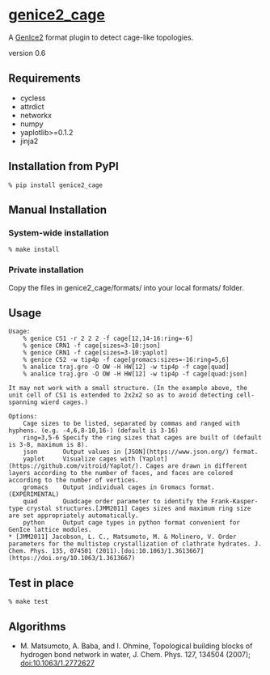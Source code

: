 # [genice2_cage](https://github.com/vitroid/genice-cage/)

A [GenIce2](https://github.com/vitroid/GenIce) format plugin to detect cage-like topologies.

version 0.6

## Requirements


* cycless
* attrdict
* networkx
* numpy
* yaplotlib>=0.1.2
* jinja2

## Installation from PyPI

```shell
% pip install genice2_cage
```

## Manual Installation

### System-wide installation

```shell
% make install
```

### Private installation

Copy the files in genice2_cage/formats/ into your local formats/ folder.

## Usage
        
    Usage:
        % genice CS1 -r 2 2 2 -f cage[12,14-16:ring=-6]
        % genice CRN1 -f cage[sizes=3-10:json]
        % genice CRN1 -f cage[sizes=3-10:yaplot]
        % genice CS2 -w tip4p -f cage[gromacs:sizes=-16:ring=5,6]
        % analice traj.gro -O OW -H HW[12] -w tip4p -f cage[quad]
        % analice traj.gro -O OW -H HW[12] -w tip4p -f cage[quad:json]

    It may not work with a small structure. (In the example above, the unit cell of CS1 is extended to 2x2x2 so as to avoid detecting cell-spanning wierd cages.)

    Options:
        Cage sizes to be listed, separated by commas and ranged with hyphens. (e.g. -4,6,8-10,16-) (default is 3-16)
        ring=3,5-6 Specify the ring sizes that cages are built of (default is 3-8, maximum is 8).
        json       Output values in [JSON](https://www.json.org/) format.
        yaplot     Visualize cages with [Yaplot](https://github.com/vitroid/Yaplot/). Cages are drawn in different layers according to the number of faces, and faces are colored according to the number of vertices.
        gromacs    Output individual cages in Gromacs format. (EXPERIMENTAL)
        quad       Quadcage order parameter to identify the Frank-Kasper-type crystal structures.[JMM2011] Cages sizes and maximum ring size are set appropriately automatically.
        python     Output cage types in python format convenient for GenIce lattice modules.
    * [JMM2011] Jacobson, L. C., Matsumoto, M. & Molinero, V. Order parameters for the multistep crystallization of clathrate hydrates. J. Chem. Phys. 135, 074501 (2011).[doi:10.1063/1.3613667](https://doi.org/10.1063/1.3613667)

## Test in place

```shell
% make test
```

## Algorithms

* M. Matsumoto, A. Baba, and I. Ohmine, Topological building blocks of hydrogen bond network in water, J. Chem. Phys. 127, 134504 (2007); [doi:10.1063/1.2772627](http://dx.doi.org/doi:10.1063/1.2772627)
